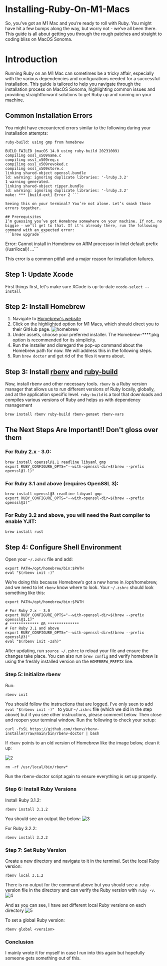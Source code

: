# Installing-Ruby-On-M1-Macs
So, you’ve got an M1 Mac and you’re ready to roll with Ruby. You might have hit a few bumps along the way, but worry not - we’ve all been there. This guide is all about getting you through the rough patches and straight to coding bliss on MacOS Sonoma.


# Introduction
Running Ruby on an M1 Mac can sometimes be a tricky affair, especially with the various dependencies and configurations needed for a successful installation. This guide is tailored to help you navigate through the installation process on MacOS Sonoma, highlighting common issues and providing straightforward solutions to get Ruby up and running on your machine.

## Common Installation Errors
You might have encountered errors similar to the following during your installation attempts:

```ruby-build: using readline from homebrew
ruby-build: using gmp from homebrew

BUILD FAILED (macOS 14.0 using ruby-build 20231009)
compiling ossl_x509name.c
compiling ossl_x509req.c
compiling ossl_x509revoked.c
compiling ossl_x509store.c
linking shared-object openssl.bundle
ld: warning: ignoring duplicate libraries: '-lruby.3.2'
1 warning generated.
linking shared-object ripper.bundle
ld: warning: ignoring duplicate libraries: '-lruby.3.2'
make: *** [build-ext] Error 2 ```
 
Seeing this on your terminal? You’re not alone. Let’s smash those errors together.

## Prerequisites
I’m guessing you’ve got Homebrew somewhere on your machine. If not, no biggie - we’ll get to that. If it's already there, run the following command with an expected error:
```brew upgrade```

```
Error: Cannot install in Homebrew on ARM processor in Intel default prefix (/usr/local)!
...```

This error is a common pitfall and a major reason for installation failures.

## Step 1: Update Xcode
First things first, let's make sure XCode is up-to-date
```xcode-select --install```

## Step 2: Install Homebrew
1. Navigate to [Homebrew's website](https://brew.sh/)	
2. Click on the highlighted option for M1 Macs, which should direct you to their GitHub page.
![homebrew](https://github.com/danielfrance/Installing-Ruby-On-M1-Macs/assets/4622440/6c3b33a1-7ed7-4308-b8b5-cc642b85457d)
4. Under assets, choose your preferred installer. The Homebrew-****.pkg option is recommended for its simplicity.
5. Run the installer and disregard the pop-up command about the Homebrew path for now. We will address this in the following steps.
6. Run `brew doctor` and get rid of the files it warns about.

## Step 3: Install [rbenv](https://github.com/rbenv/rbenv) and [ruby-build](https://github.com/rbenv/ruby-build/wiki#suggested-build-environment)
Now, install rbenv and other necessary tools.  `rbenv` is a Ruby version manager that allows us to run different versions of Ruby locally, globally, and at the application specific level.  `ruby-build` is a tool that downloads and compiles various versions of Ruby and helps us with dependency management

```
brew install rbenv ruby-build rbenv-gemset rbenv-vars
```

## The Next Steps Are Important!! Don't gloss over them

### For Ruby 2.x - 3.0:
```
brew install openssl@1.1 readline libyaml gmp
export RUBY_CONFIGURE_OPTS="--with-openssl-dir=$(brew --prefix openssl@1.1)"
```

### For Ruby 3.1 and above (requires OpenSSL 3):

```
brew install openssl@3 readline libyaml gmp
export RUBY_CONFIGURE_OPTS="--with-openssl-dir=$(brew --prefix openssl@3)"
```

### For Ruby 3.2 and above, you will need the Rust compiler to enable YJIT:
```
brew install rust 
```

## Step 4: Configure Shell Environment
Open your `~/.zshrc` file and add:

```
export PATH=/opt/homebrew/bin:$PATH
eval "$(rbenv init -)" 
```

We’re doing this because Homebrew’s got a new home in /opt/homebrew, and we need to let `rbenv` know where to look. Your `~/.zshrc` should look something like this:


```
export PATH=/opt/homebrew/bin:$PATH

# For Ruby 2.x - 3.0
export RUBY_CONFIGURE_OPTS="--with-openssl-dir=$(brew --prefix openssl@1.1)"
# ************* OR **************
# For Ruby 3.1 and above
export RUBY_CONFIGURE_OPTS="--with-openssl-dir=$(brew --prefix openssl@3)"
eval "$(rbenv init -zsh)" 
```

After updating, run `source ~/.zshrc` to reload your file and ensure the changes take place.  You can also run `brew config` and verify homebrew is using the freshly installed version on the `HOMEBREW_PREFIX` line.

### Step 5: Initialize rbenv
Run:
```
rbenv init 
``` 

You should follow the instructions that are logged. I've only seen to add `eval "$(rbenv init -)" ` to your `~/.zshrc` file (which we did in the step above) but if you see other instructions, please comment below. Then close and reopen your terminal window. Run the following to check your setup:

```
curl -fsSL https://github.com/rbenv/rbenv-installer/raw/main/bin/rbenv-doctor | bash 
```

If `rbenv` points to an old version of Homebrew like the image below, clean it up:

![2](https://github.com/danielfrance/Installing-Ruby-On-M1-Macs/assets/4622440/da7bcf39-1f1d-4c98-b0f2-59ce07de6300)

```
rm -rf /usr/local/bin/rbenv*
```

Run the rbenv-doctor script again to ensure everything is set up properly.

### Step 6: Install Ruby Versions
Install Ruby 3.1.2:
```
rbenv install 3.1.2
```
You should see an output like below:
![3](https://github.com/danielfrance/Installing-Ruby-On-M1-Macs/assets/4622440/fa46fca3-940d-4984-b660-4c8aa2ad9ee8)

For Ruby 3.2.2:
```
rbenv install 3.2.2
```

### Step 7: Set Ruby Version
Create a new directory and navigate to it in the terminal. Set the local Ruby version:

```
rbenv local 3.1.2
```

There is no output for the command above but you should see a .ruby-version file in the directory and can verify the Ruby version with `ruby -v`.
![4](https://github.com/danielfrance/Installing-Ruby-On-M1-Macs/assets/4622440/3343b3f8-6bbf-4e6a-94a1-84fd47903b81)

And as you can see, I have set different local Ruby versions on each directory 
![5](https://github.com/danielfrance/Installing-Ruby-On-M1-Macs/assets/4622440/0698617b-4bb2-4bbe-b1b6-ba21c1e56cbe)

To set a global Ruby version:
```
rbenv global <version>
```

### Conclusion
I mainly wrote it for myself in case I run into this again but hopefully someone gets something out of this.
